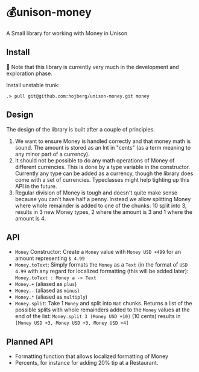 # 💰unison-money 

A Small library for working with Money in Unison

## Install

🧪 Note that this library is currently very much in the development and exploration phase.

Install unstable trunk:

```
.> pull git@github.com:hojberg/unison-money.git money
```

## Design

The design of the library is built after a couple of principles. 
1) We want to ensure Money is handled correctly and that money math is sound. The amount is stored as an Int in "cents" (as a term meaning to any minor part of a currency). 
2) It should not be possible to do any math operations of Money of different currencies. This is done by a type variable in the constructor. Currently any type can be added as a currency, though the library does come with a set of currencies. Typeclasses might help tighting up this API in the future.
3) Regular division of Money is tough and doesn't quite make sense because you can't have half a penny. Instead we allow splitting Money where whole remainder is added to one of the chunks: 10 split into 3, results in 3 new Money types, 2 where the amount is 3 and 1 where the amount is 4.

## API

* `Money` Constructor: Create a `Money` value with `Money USD +499` for an amount representing `$ 4.99`
* `Money.toText`: Simply formats the `Money` as a `Text` (in the format of `USD 4.99` with any regard for localized formatting (this will be added later): `Money.toText : Money a -> Text`
* `Money.+` (aliased as `plus`)
* `Money.-` (aliased as `minus`)
* `Money.*` (aliased as `multiply`)
* `Money.split`: Take 1 `Money` and split into `Nat` chunks. Returns a list of the possible splits with whole remainders added to the `Money` values at the end of the list: `Money.split 3 (Money USD +10)` (10 cents) results in `[Money USD +3, Money USD +3, Money USD +4]`

## Planned API
* Formatting function that allows localized formatting of Money
* Percents, for instance for adding 20% tip at a Restaurant.
